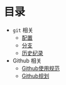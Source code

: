 # 目录

  * `git` 相关
    - [配置](git-config.md)
    - [分支](git-branch.md)
    - [历史纪录](git-history.md)
  * Github 相关
    - [Github使用规范](github-converntion.md)
    - [Github规划](github-schedule.md)
